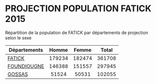 # PROJECTION POPULATION FATICK 2015
	
Répartition de la population de FATICK par départements de projection selon le sexe
	
| Départements  | Homme | Femme | Total |
| --------- |:-----:|:-----:|:-----:|
| [FATICK](FATICK) | 179234 | 182474 | 361708 |
| [FOUNDIOUGNE](FOUNDIOUGNE) | 146388 | 151557 | 297945 |
| [GOSSAS](GOSSAS) | 51524 | 50531 | 102055 |
